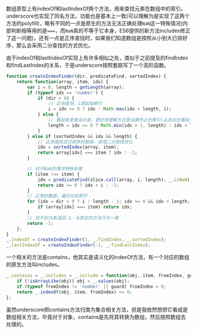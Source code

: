 数组原型上有indexOf和lastIndexOf两个方法，用来查找元素在数组中的索引。underscore也实现了同名方法，功能也是基本上一致(可以理解为是实现了这两个方法的polyfill)，略有不同的一点是原生的方法无法正确处理```NaN```这一特殊情况(内部判断相等用的是```===```，而```NaN```真的不等于它本身，ES6提供的新方法includes修正了这一问题)，还有一点是正序查找时，如果我们知道数组是按照从小到大已排好序，那么会采用二分查找的方式优化。

由于indexOf和lastIndexOf实现上有许多相似之处，类似于之前提及的findIndex和findLastIndex的关系，于是underscore按照套路写了一个高阶函数。

```javascript
function createIndexFinder(dir, predicateFind, sortedIndex) {
    return function(array, item, idx) {
        var i = 0, length = getLength(array);
        if (typeof idx == 'number') {
            if (dir > 0) {
                // 正向查询，i是起始索引
                i = idx >= 0 ? idx : Math.max(idx + length, i);
            } else {
                // 看起来是重设长度，更好地理解方式是设置终止的索引(从右向左看似乎叫起始索引更合适)
                length = idx >= 0 ? Math.min(idx + 1, length) : idx + length + 1;
            }
        } else if (sortedIndex && idx && length) {
            // 正序查找且已排序的数组，使用二分查找优化
            idx = sortedIndex(array, item);
            return array[idx] === item ? idx : -1;
        }

        // 对于NaN的情况特殊处理
        if (item !== item) {
            idx = predicateFind(slice.call(array, i, length), _.isNaN);
            return idx >= 0 ? idx + i : -1;
        }
        // 正常的数据，遍历比较即可
        for (idx = dir > 0 ? i : length - 1; idx >= 0 && idx < length; idx += dir) {
            if (array[idx] === item) return idx;
        }
        // 找不到元素返回-1，与原生的方法行为一致
        return -1;
    };
}
_.indexOf = createIndexFinder(1, _.findIndex, _.sortedIndex);
_.lastIndexOf = createIndexFinder(-1, _.findLastIndex);
```

一个相关的方法是contains，他其实是语义化的indexOf方法，有一个对应的数组的原生方法叫includes。

```javascript
_.contains = _.includes = _.include = function(obj, item, fromIndex, guard) {
    if (!isArrayLike(obj)) obj = _.values(obj);
    if (typeof fromIndex != 'number' || guard) fromIndex = 0;
    return _.indexOf(obj, item, fromIndex) >= 0;
};
```

虽然underscore把contains方法归类为集合相关方法，但是我依然想把它看成是数组相关方法，毕竟对于对象，contains是先将其转换为数组，然后按照数组去处理的。